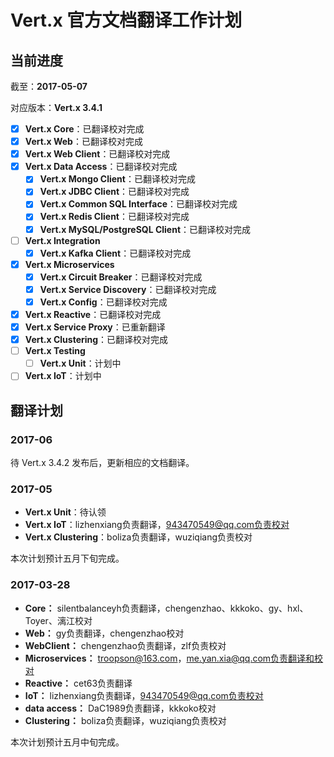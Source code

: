 # Vert.x 官方文档翻译工作计划

## 当前进度

截至：**2017-05-07**

对应版本：**Vert.x 3.4.1**

- [x] **Vert.x Core**：已翻译校对完成
- [x] **Vert.x Web**：已翻译校对完成
- [x] **Vert.x Web Client**：已翻译校对完成
- [x] **Vert.x Data Access**：已翻译校对完成
  - [x] **Vert.x Mongo Client**：已翻译校对完成
  - [x] **Vert.x JDBC Client**：已翻译校对完成
  - [x] **Vert.x Common SQL Interface**：已翻译校对完成
  - [x] **Vert.x Redis Client**：已翻译校对完成
  - [x] **Vert.x MySQL/PostgreSQL Client**：已翻译校对完成
- [ ] **Vert.x Integration**
  - [x] **Vert.x Kafka Client**：已翻译校对完成
- [x] **Vert.x Microservices**
  - [x] **Vert.x Circuit Breaker**：已翻译校对完成
  - [x] **Vert.x Service Discovery**：已翻译校对完成
  - [x] **Vert.x Config**：已翻译校对完成
- [x] **Vert.x Reactive**：已翻译校对完成
- [x] **Vert.x Service Proxy**：已重新翻译
- [x] **Vert.x Clustering**：已翻译校对完成
- [ ] **Vert.x Testing**
  - [ ] **Vert.x Unit**：计划中
- [ ] **Vert.x IoT**：计划中

## 翻译计划

### 2017-06

待 Vert.x 3.4.2 发布后，更新相应的文档翻译。

### 2017-05

- **Vert.x Unit**：待认领
- **Vert.x IoT**：lizhenxiang负责翻译，943470549@qq.com负责校对  
- **Vert.x Clustering**：boliza负责翻译，wuziqiang负责校对

本次计划预计五月下旬完成。

### 2017-03-28  

- **Core：** silentbalanceyh负责翻译，chengenzhao、kkkoko、gy、hxl、Toyer、漓江校对
- **Web：** gy负责翻译，chengenzhao校对
- **WebClient：** chengenzhao负责翻译，zlf负责校对  
- **Microservices：** troopson@163.com，me.yan.xia@qq.com负责翻译和校对  
- **Reactive：** cet63负责翻译  
- **IoT：** lizhenxiang负责翻译，943470549@qq.com负责校对  
- **data access：** DaC1989负责翻译，kkkoko校对  
- **Clustering：** boliza负责翻译，wuziqiang负责校对  

本次计划预计五月中旬完成。
